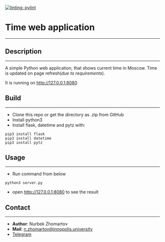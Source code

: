 [![linting: pylint](https://img.shields.io/badge/linting-pylint-yellowgreen)](https://github.com/PyCQA/pylint)

# Time web application

______________________________________________________________________

## Description

______________________________________________________________________

A simple Python web application, that shows current time in Moscow.
Time is updated on page refresh(*due to requirements*).

It is running on http://127.0.0.1:8080

## Build

______________________________________________________________________

- Clone this repo or get the directory as .zip from GitHub
- Install python3
- Install flask, datetime and pytz with:

```
pip3 install flask
pip3 install datetime
pip3 install pytz
```

## Usage

______________________________________________________________________

- Run command from below

```
python3 server.py
```

- open http://127.0.0.1:8080 to see the result

## Contact

______________________________________________________________________

- **Author**: Nurbek Zhomartov
- **Mail**: n.zhomartov@innopolis.university
- [Telegram](https://t.me/nurbak_zh)
